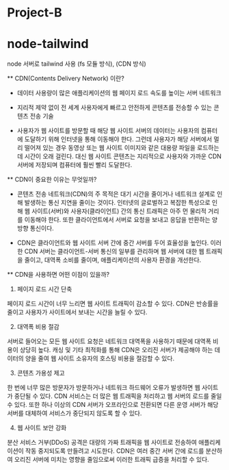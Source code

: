 # Project-B
# node-tailwind

node 서버로 tailwind 사용 (fs 모듈 방식), (CDN 방식)


** CDN(Contents Delivery Network) 이란?

- 데이터 사용량이 많은 애플리케이션의 웹 페이지 로드 속도를 높이는 서버 네트워크

- 지리적 제약 없이 전 세계 사용자에게 빠르고 안전하게 콘텐츠를 전송할 수 있는 콘텐츠 전송 기술

- 사용자가 웹 사이트를 방문할 때 해당 웹 사이트 서버의 데이터는 사용자의 컴퓨터에 도달하기 위해 인터넷을 통해 이동해야 한다. 그런데 사용자가 해당 서버에서 멀리 떨어져 있는 경우 동영상 또는 웹 사이트 이미지와 같은 대용량 파일을 로드하는 데 시간이 오래 걸린다. 대신 웹 사이트 콘텐츠는 지리적으로 사용자와 가까운 CDN 서버에 저장되며 컴퓨터에 훨씬 빨리 도달한다.

** CDN이 중요한 이유는 무엇일까?

- 콘텐츠 전송 네트워크(CDN)의 주 목적은 대기 시간을 줄이거나 네트워크 설계로 인해 발생하는 통신 지연을 줄이는 것이다. 인터넷의 글로벌하고 복잡한 특성으로 인해 웹 사이트(서버)와 사용자(클라이언트) 간의 통신 트래픽은 아주 먼 물리적 거리를 이동해야 한다. 또한 클라이언트에서 서버로 요청을 보내고 응답을 반환하는 양방향 통신이다.

- CDN은 클라이언트와 웹 사이트 서버 간에 중간 서버를 두어 효율성을 높인다. 이러한 CDN 서버는 클라이언트-서버 통신의 일부를 관리하며 웹 서버에 대한 웹 트래픽을 줄이고, 대역폭 소비를 줄이며, 애플리케이션의 사용자 환경을 개선한다.

** CDN을 사용하면 어떤 이점이 있을까?

1. 페이지 로드 시간 단축

페이지 로드 시간이 너무 느리면 웹 사이트 트래픽이 감소할 수 있다. CDN은 반송률을 줄이고 사용자가 사이트에서 보내는 시간을 늘릴 수 있다.

2. 대역폭 비용 절감

서버로 들어오는 모든 웹 사이트 요청은 네트워크 대역폭을 사용하기 때문에 대역폭 비용이 상당히 높다. 캐싱 및 기타 최적화를 통해 CDN은 오리진 서버가 제공해야 하는 데이터의 양을 줄여 웹 사이트 소유자의 호스팅 비용을 절감할 수 있다.

3. 콘텐츠 가용성 제고

한 번에 너무 많은 방문자가 방문하거나 네트워크 하드웨어 오류가 발생하면 웹 사이트가 중단될 수 있다. CDN 서비스는 더 많은 웹 트래픽을 처리하고 웹 서버의 로드를 줄일 수 있다. 또한 하나 이상의 CDN 서버가 오프라인으로 전환되면 다른 운영 서버가 해당 서버를 대체하여 서비스가 중단되지 않도록 할 수 있다.

4. 웹 사이트 보안 강화

분산 서비스 거부(DDoS) 공격은 대량의 가짜 트래픽을 웹 사이트로 전송하여 애플리케이션이 작동 중지되도록 만들려고 시도한다. CDN은 여러 중간 서버 간에 로드를 분산하여 오리진 서버에 미치는 영향을 줄임으로써 이러한 트래픽 급증을 처리할 수 있다.
